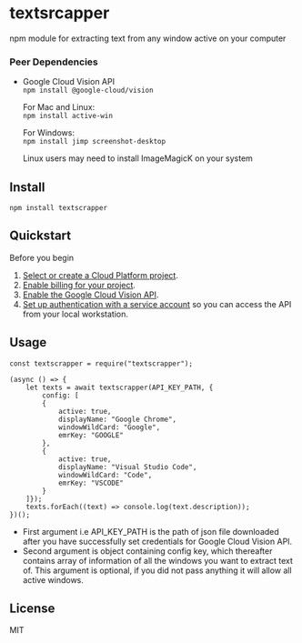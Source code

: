 # textsrcapper

npm module for extracting text from any window active on your computer


### Peer Dependencies

- Google Cloud Vision API  
	```npm install @google-cloud/vision```

  
	For Mac and Linux:  
```npm install active-win```

	For Windows:  
	```npm install jimp screenshot-desktop```
	
	Linux users may need to install ImageMagicK on your system
  

## Install
```npm install textscrapper```

##  Quickstart
Before you begin
1.  [Select or create a Cloud Platform project](https://console.cloud.google.com/project).
2.  [Enable billing for your project](https://support.google.com/cloud/answer/6293499#enable-billing).
3.  [Enable the Google Cloud Vision API](https://console.cloud.google.com/flows/enableapi?apiid=vision.googleapis.com).
4.  [Set up authentication with a service account](https://cloud.google.com/docs/authentication/getting-started)  so you can access the API from your local workstation.

## Usage
```
const textscrapper = require("textscrapper");

(async () => {
    let texts = await textscrapper(API_KEY_PATH, {
        config: [
        {
            active: true,
            displayName: "Google Chrome",
            windowWildCard: "Google",
            emrKey: "GOOGLE"
        },
        {
            active: true,
            displayName: "Visual Studio Code",
            windowWildCard: "Code",
            emrKey: "VSCODE"	
        }
    ]});
    texts.forEach((text) => console.log(text.description));
})();
```

- First argument i.e API_KEY_PATH is the path of json file downloaded after you have successfully set credentials for Google Cloud Vision API.
- Second argument is object containing config key, which thereafter contains  array of information of all the windows you want to extract text of. This argument is optional, if you did not pass anything it will allow all active windows.

## License
MIT